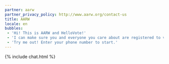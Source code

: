 ```yaml
---
partner: aarw
partner_privacy_policy: http://www.aarw.org/contact-us
title: AARW
locale: en
bubbles:
 - 'Hi! This is AARW and HelloVote!'
 - 'I can make sure you and everyone you care about are registered to vote.'
 - 'Try me out! Enter your phone number to start.'
---
```

{% include chat.html %}



